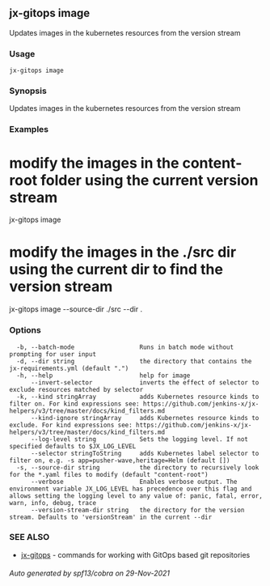## jx-gitops image

Updates images in the kubernetes resources from the version stream

### Usage

```
jx-gitops image
```

### Synopsis

Updates images in the kubernetes resources from the version stream

### Examples

  # modify the images in the content-root folder using the current version stream
  jx-gitops image
  # modify the images in the ./src dir using the current dir to find the version stream
  jx-gitops image --source-dir ./src --dir .

### Options

```
  -b, --batch-mode                  Runs in batch mode without prompting for user input
  -d, --dir string                  the directory that contains the jx-requirements.yml (default ".")
  -h, --help                        help for image
      --invert-selector             inverts the effect of selector to exclude resources matched by selector
  -k, --kind stringArray            adds Kubernetes resource kinds to filter on. For kind expressions see: https://github.com/jenkins-x/jx-helpers/v3/tree/master/docs/kind_filters.md
      --kind-ignore stringArray     adds Kubernetes resource kinds to exclude. For kind expressions see: https://github.com/jenkins-x/jx-helpers/v3/tree/master/docs/kind_filters.md
      --log-level string            Sets the logging level. If not specified defaults to $JX_LOG_LEVEL
      --selector stringToString     adds Kubernetes label selector to filter on, e.g. -s app=pusher-wave,heritage=Helm (default [])
  -s, --source-dir string           the directory to recursively look for the *.yaml files to modify (default "content-root")
      --verbose                     Enables verbose output. The environment variable JX_LOG_LEVEL has precedence over this flag and allows setting the logging level to any value of: panic, fatal, error, warn, info, debug, trace
      --version-stream-dir string   the directory for the version stream. Defaults to 'versionStream' in the current --dir
```

### SEE ALSO

* [jx-gitops](jx-gitops.md)	 - commands for working with GitOps based git repositories

###### Auto generated by spf13/cobra on 29-Nov-2021

